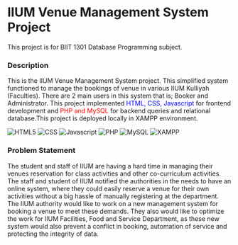# IIUM Venue Management System Project

This project is for BIIT 1301 Database Programming subject.


### Description
This is the IIUM Venue Management System project. This simplified system functioned to manage the bookings of venue in various IIUM Kulliyah (Faculties). There are 2 main users in this system that is; Booker and Administrator. This project implemented <span style="color: blue;">HTML, CSS, Javascript</span> for frontend development and <span style="color: red;">PHP and MySQL</span> for backend queries and relational database.This project is deployed locally in XAMPP environment.

![HTML5](https://upload.wikimedia.org/wikipedia/commons/thumb/6/61/HTML5_logo_and_wordmark.svg/512px-HTML5_logo_and_wordmark.svg.png)
![CSS](https://upload.wikimedia.org/wikipedia/commons/thumb/a/ab/Official_CSS_Logo.svg/250px-Official_CSS_Logo.svg.png)
![Javascript](https://upload.wikimedia.org/wikipedia/commons/thumb/6/6a/JavaScript-logo.png/250px-JavaScript-logo.png)
![PHP](https://upload.wikimedia.org/wikipedia/commons/thumb/2/27/PHP-logo.svg/330px-PHP-logo.svg.png)
![MySQL](https://www.mysql.com/common/logos/logo-mysql-170x115.png)
![XAMPP](https://upload.wikimedia.org/wikipedia/commons/thumb/0/03/Xampp_logo.svg/330px-Xampp_logo.svg.png)

### Problem Statement
The student and staff of IIUM are having a hard time in managing their venues reservation for class activities and other co-curriculum activities. The staff and student of IIUM notified the authorities in the needs to have an online system, where they could easily reserve a venue for their own activities without a big hassle of manually registering at the department. The IIUM authority would like to work on a new management system for booking a venue to meet these demands. They also would like to optimize the work for IIUM Facilities, Food and Service Department, as these new system would also prevent a conflict in booking, automation of service and protecting the integrity of data.
